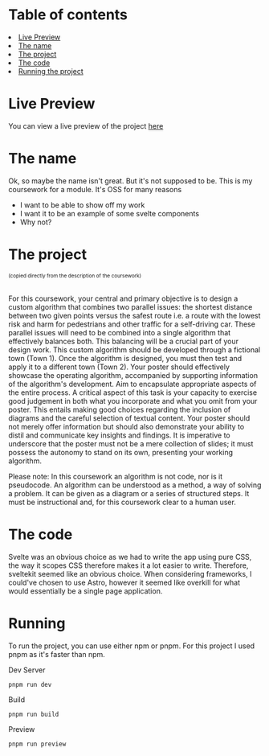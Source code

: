 <!-- badges -->

# Table of contents

<li><a href=#live-preview>Live Preview</a>
<li><a href="#the-name">The name</a>
<li><a href="#the-project">The project</a>
<li><a href="#the-code">The code</a>
<li><a href=#running>Running the project</a>

# Live Preview

You can view a live preview of the project [here](https://cw1.ccc.sambot.dev/)

# The name

Ok, so maybe the name isn't great. But it's not supposed to be. This is my coursework for a module. It's OSS for many reasons

- I want to be able to show off my work
- I want it to be an example of some svelte components
- Why not?

# The project

<div style="font-size: x-small;">
    (copied directly from the description of the coursework)
</div>
<br>

For this coursework, your central and primary objective is to design a custom algorithm that combines two parallel issues: the shortest distance between two given points versus the safest route i.e. a route with the lowest risk and harm for pedestrians and other traffic for a self-driving car. These parallel issues will need to be combined into a single algorithm that effectively balances both. This balancing will be a crucial part of your design work. This custom algorithm should be developed through a fictional town (Town 1). Once the algorithm is designed, you must then test and apply it to a different town (Town 2). Your poster should effectively showcase the operating algorithm, accompanied by supporting information of the algorithm's development. Aim to encapsulate appropriate aspects of the entire process. A critical aspect of this task is your capacity to exercise good judgement in both what you incorporate and what you omit from your poster. This entails making good choices regarding the inclusion of diagrams and the careful selection of textual content. Your poster should not merely offer information but should also demonstrate your ability to distil and communicate key insights and findings. It is imperative to underscore that the poster must not be a mere collection of slides; it must possess the autonomy to stand on its own, presenting your working algorithm.

Please note: In this coursework an algorithm is not code, nor is it pseudocode. An algorithm can be understood as a method, a way of solving a problem. It can be given as a diagram or a series of structured steps. It must be instructional and, for this coursework clear to a human user.

# The code

Svelte was an obvious choice as we had to write the app using pure CSS, the way it scopes CSS therefore makes it a lot easier to write. Therefore, sveltekit seemed like an obvious choice. When considering frameworks, I could've chosen to use Astro, however it seemed like overkill for what would essentially be a single page application.

# Running

To run the project, you can use either npm or pnpm. For this project I used pnpm as it's faster than npm.

Dev Server

```
pnpm run dev
```

Build

```
pnpm run build
```

Preview

```
pnpm run preview
```
